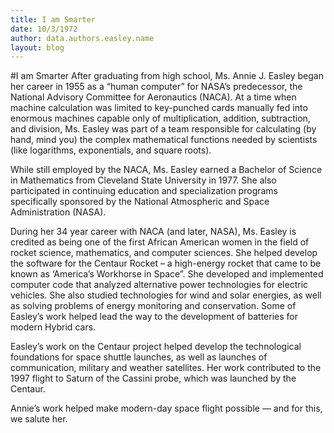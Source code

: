 ```yaml
---
title: I am Smarter
date: 10/3/1972
author: data.authors.easley.name
layout: blog
---
```

#I am Smarter
After graduating from high school, Ms. Annie J. Easley began her career in 1955 as a “human computer” for NASA’s predecessor, the National Advisory Committee for Aeronautics (NACA). At a time when machine calculation was limited to key-punched cards manually fed into enormous machines capable only of multiplication, addition, subtraction, and division, Ms. Easley was part of a team responsible for calculating (by hand, mind you) the complex mathematical functions needed by scientists (like logarithms, exponentials, and square roots).

While still employed by the NACA, Ms. Easley earned a Bachelor of Science in Mathematics from Cleveland State University in 1977. She also participated in continuing education and specialization programs specifically sponsored by the National Atmospheric and Space Administration (NASA).

During her 34 year career with NACA (and later, NASA), Ms. Easley is credited as being one of the first African American women in the field of rocket science, mathematics, and computer sciences. She helped develop the software for the Centaur Rocket – a high-energy rocket that came to be known as ‘America’s Workhorse in Space”. She developed and implemented computer code that analyzed alternative power technologies for electric vehicles. She also studied technologies for wind and solar energies, as well as solving problems of energy monitoring and conservation. Some of Easley’s work helped lead the way to the development of batteries for modern Hybrid cars.

Easley’s work on the Centaur project helped develop the technological foundations for space shuttle launches, as well as launches of communication, military and weather satellites. Her work contributed to the 1997 flight to Saturn of the Cassini probe, which was launched by the Centaur.

Annie’s work helped make modern-day space flight possible — and for this, we salute her.

